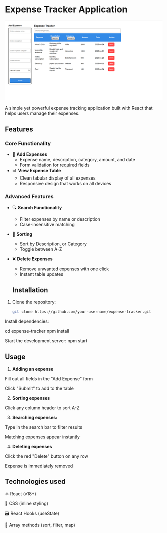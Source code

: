# Expense Tracker Application

![Expense Tracker Screenshot](./public/expensetrackerimage.png)

A simple yet powerful expense tracking application built with React that helps users manage their expenses.




## Features

### Core Functionality
- 📝 **Add Expenses**
  - Expense name, description, category, amount, and date
  - Form validation for required fields
- 📊 **View Expense Table**
  - Clean tabular display of all expenses
  - Responsive design that works on all devices

### Advanced Features
- 🔍 **Search Functionality**
  - Filter expenses by name or description
  - Case-insensitive matching

- 🔄 **Sorting**
  - Sort by Description, or Category
  - Toggle between A-Z 

- ❌ **Delete Expenses**
  - Remove unwanted expenses with one click
  - Instant table updates

  ## Installation

1. Clone the repository:
   ```bash
   git clone https://github.com/your-username/expense-tracker.git

Install dependencies:

cd expense-tracker
npm install

Start the development server:
npm start

  ## Usage
1. **Adding an expense**

Fill out all fields in the "Add Expense" form

Click "Submit" to add to the table


2. **Sorting expenses**

Click any column header to sort A-Z 


3. **Searching expenses:**

Type in the search bar to filter results

Matching expenses appear instantly


4. **Deleting expenses**

Click the red "Delete" button on any row

Expense is immediately removed


  ## Technologies used

⚛️ React (v18+)

🎨 CSS (inline styling)

🗃️ React Hooks (useState)

🔄 Array methods (sort, filter, map)               






